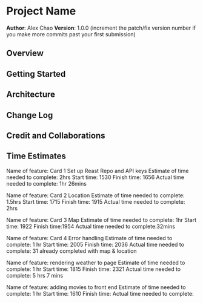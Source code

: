 # Project Name

**Author**: Alex Chao
**Version**: 1.0.0 (increment the patch/fix version number if you make more commits past your first submission)

## Overview
<!-- Provide a high level overview of what this application is and why you are building it, beyond the fact that it's an assignment for this class. (i.e. What's your problem domain?) -->

## Getting Started
<!-- What are the steps that a user must take in order to build this app on their own machine and get it running? -->

## Architecture
<!-- Provide a detailed description of the application design. What technologies (languages, libraries, etc) you're using, and any other relevant design information. -->

## Change Log
<!-- Use this area to document the iterative changes made to your application as each feature is successfully implemented. Use time stamps. Here's an example:

01-01-2001 4:59pm - Application now has a fully-functional express server, with a GET route for the location resource. -->

## Credit and Collaborations
<!-- Give credit (and a link) to other people or resources that helped you build this application. -->

## Time Estimates

Name of feature: Card 1 Set up Reast Repo and API keys
Estimate of time needed to complete: 2hrs
Start time: 1530
Finish time: 1656
Actual time needed to complete: 1hr 26mins

Name of feature: Card 2 Location
Estimate of time needed to complete: 1.5hrs
Start time: 1715
Finish time: 1915
Actual time needed to complete: 2hrs

Name of feature: Card 3 Map
Estimate of time needed to complete: 1hr
Start time: 1922
Finish time:1954
Actual time needed to complete:32mins

Name of feature: Card 4 Error handling
Estimate of time needed to complete: 1 hr
Start time: 2005
Finish time: 2036
Actual time needed to complete: 31
already completed with map & location

Name of feature: rendering weather to page
Estimate of time needed to complete: 1 hr
Start time: 1815
Finish time: 2321
Actual time needed to complete: 5 hrs 7 mins

Name of feature: adding movies to front end
Estimate of time needed to complete: 1 hr
Start time: 1610
Finish time: 
Actual time needed to complete: 